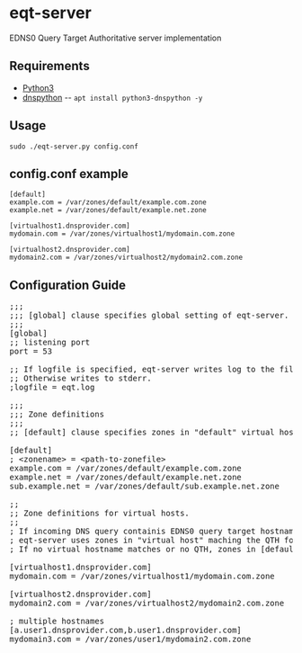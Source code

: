 # eqt-server
EDNS0 Query Target Authoritative server implementation

## Requirements
- [Python3](https://python.org/)
- [dnspython](http://www.dnspython.org/)
  -- `apt install python3-dnspython -y`

## Usage
`sudo ./eqt-server.py config.conf`

## config.conf example
```
[default]
example.com = /var/zones/default/example.com.zone
example.net = /var/zones/default/example.net.zone

[virtualhost1.dnsprovider.com]
mydomain.com = /var/zones/virtualhost1/mydomain.com.zone

[virtualhost2.dnsprovider.com]
mydomain2.com = /var/zones/virtualhost2/mydomain2.com.zone

```

## Configuration Guide
<PRE>
;;;
;;; [global] clause specifies global setting of eqt-server.
;;;
[global]
;; listening port
port = 53

;; If logfile is specified, eqt-server writes log to the file.
;; Otherwise writes to stderr.
;logfile = eqt.log

;;;
;;; Zone definitions
;;;
;; [default] clause specifies zones in "default" virtual host.

[default]
; &lt;zonename&gt; = &lt;path-to-zonefile&gt;
example.com = /var/zones/default/example.com.zone
example.net = /var/zones/default/example.net.zone
sub.example.net = /var/zones/default/sub.example.net.zone

;;
;; Zone definitions for virtual hosts.
;;
; If incoming DNS query containis EDNS0 query target hostname (QTH),
; eqt-server uses zones in "virtual host" maching the QTH for response.
; If no virtual hostname matches or no QTH, zones in [default] are used.

[virtualhost1.dnsprovider.com]
mydomain.com = /var/zones/virtualhost1/mydomain.com.zone

[virtualhost2.dnsprovider.com]
mydomain2.com = /var/zones/virtualhost2/mydomain2.com.zone

; multiple hostnames
[a.user1.dnsprovider.com,b.user1.dnsprovider.com]
mydomain3.com = /var/zones/user1/mydomain2.com.zone
<PRE>

